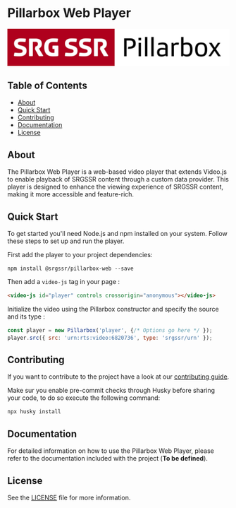 # Pillarbox Web Player

[![Pillarbox logo](README-images/logo.jpg)](https://github.com/SRGSSR/pillarbox-web)

## Table of Contents

- [About](#about)
- [Quick Start](#quick-start)
- [Contributing](#contributing)
- [Documentation](#documentation)
- [License](#license)

## About

The Pillarbox Web Player is a web-based video player that extends Video.js to enable playback of SRGSSR content through
a custom data provider. This player is designed to enhance the viewing experience of SRGSSR content, making it more
accessible and feature-rich.

## Quick Start

To get started you'll need Node.js and npm installed on your system. Follow these steps to set up and run the player.

First add the player to your project dependencies:

```shell
npm install @srgssr/pillarbox-web --save
```

Then add a `video-js` tag in your page :

```html
<video-js id="player" controls crossorigin="anonymous"></video-js>
```

Initialize the video using the Pillarbox constructor and specify the source and its type :

```js
const player = new Pillarbox('player', {/* Options go here */ });
player.src({ src: 'urn:rts:video:6820736', type: 'srgssr/urn' });
```

## Contributing

If you want to contribute to the project have a look at our [contributing guide](CONTRIBUTING.md).

Make sur you enable pre-commit checks through Husky before sharing your code, to do so execute the following command:

```bash
npx husky install
```

## Documentation

For detailed information on how to use the Pillarbox Web Player, please refer to the documentation included with the
project (**To be defined**).

## License

See the [LICENSE](../LICENSE) file for more information.
